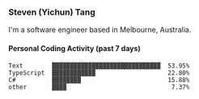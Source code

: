 ### Steven (Yichun) Tang

I'm a software engineer based in Melbourne, Australia.

#### Personal Coding Activity (past 7 days)
```
Text        ▓▓▓▓▓▓▓▓▓▓▓▓▓▓▓▓▓▓▓▓▓▓▓▓▓▓▓▓▓▓  53.95%
TypeScript  ▓▓▓▓▓▓▓▓▓▓▓▓                    22.80%
C#          ▓▓▓▓▓▓▓▓                        15.88%
other       ▓▓▓▓                             7.37%
```
